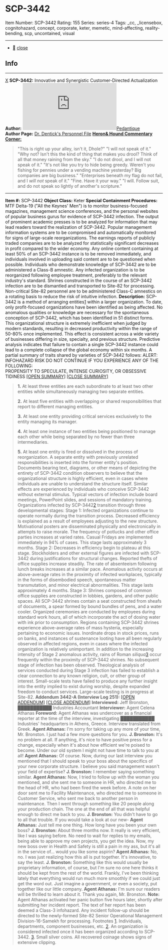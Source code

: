 # SCP-3442
Item Number: SCP-3442
Rating: 155
Series: series-4
Tags: _cc, _licensebox, cognitohazard, concept, corporate, keter, memetic, mind-affecting, reality-bending, scp, uncontained, visual

---

  * [](javascript:;)
[close](javascript:;)
## Info
* * *
[X](javascript:;)
**SCP-3442:** Innovative and Synergistic Customer-Directed Actualization  
**Author:** [![Pedantique](https://www.wikidot.com/avatar.php?userid=3118444&amp;size=small&amp;timestamp=1734451351)](http://www.wikidot.com/user:info/pedantique)[Pedantique](http://www.wikidot.com/user:info/pedantique)  
**Author Page:** [Dr. Dentick's Personnel File](http://www.scp-wiki.net/pedantique-personnel-file)
**[Heron& Hound Commentary Corner:](http://www.scp-wiki.net/maim-the-sky-slay-the-sun-hub)**
> "This is right up your alley, isn't it, Dhole?"
> "I will not speak of it."
> "Why not? Isn't this the kind of thing that makes you drool? Think of all that money raining from the sky."
> "I do not drool, and I will not speak of it."
> "It's not like you try to hide being greedy. Weren't you fishing for pennies under a vending machine yesterday? Big companies are big business."
> "Enterprises beneath my flag do not fail, and I _will not_ speak of it."
> "Fine. Have it your way."
> "I will. Follow suit, and do not speak so lightly of another's scripture."
* * *

**Item #:** SCP-3442
**Object Class:** Keter
**Special Containment Procedures:** MTF Delta-19 ("All the Keynes' Men") is to monitor business-focused magazines, management science conferences, and the personal websites of popular business gurus for evidence of SCP-3442 infection. The output of prominent academic presses is to be analyzed for information that may lead readers toward the realization of SCP-3442.
Popular management information systems are to be compromised and automatically monitored for signs of large-scale reorganizations. The earnings reports of publicly traded companies are to be analyzed for statistically significant decreases in profit compared to the wider economy. Any online content containing at least 50% of an SCP-3442 instance is to be removed immediately, and individuals involved in uploading said content are to be questioned when possible.
Individuals who demonstrate knowledge of SCP-3442 are to be administered a Class-B amnestic. Any infected organization is to be reorganized following employee treatment, preferably to the relevant industry's standard. Shrines constructed in the course of an SCP-3442 infection are to be dismantled and transported to Site-82 for processing. Non-critical Site-82 personnel are to be administered Class-C amnestics on a rotating basis to reduce the risk of intuitive infection.
**Description:** SCP-3442 is a method of arranging entities[1](javascript:;) within a larger organization. To date, only profit-focused organizations have been identified as being affected. No anomalous qualities or knowledge are necessary for the spontaneous conception of SCP-3442, which has been identified in 51 distinct forms. This organizational structure is extremely inefficient when judged by modern standards, resulting in decreased productivity within the range of 50-80% once implemented. This effect is consistent across a wide variety of businesses differing in size, specialty, and previous structure. Predictive analysis indicates that failure to contain a single SCP-3442 instance could lead to a complete collapse of the global economy within six months. A partial summary of traits shared by varieties of SCP-3442 follows:
ALERT: INFOHAZARD RISK
DO NOT CONTINUE IF YOU EXPERIENCE ANY OF THE FOLLOWING:  
PROPENSITY TO SPECULATE, INTENSE CURIOSITY, OR OBSESSIVE TIDINESS
[[OPEN SUMMARY]](javascript:;)
[[CLOSE SUMMARY]](javascript:;)
> **1.** At least three entities are each subordinate to at least two other entities while simultaneously managing two separate entities.  
>    
>  **2.** At least five entities with overlapping or shared responsibilities that report to different managing entities.  
>    
>  **3.** At least one entity providing critical services exclusively to the entity managing its manager.  
>    
>  **4.** At least one instance of two entities being positioned to manage each other while being separated by no fewer than three intermediaries.  
>    
>  **5.** At least one entity is fired or dissolved in the process of reorganization. A separate entity with previously unrelated responsibilities is inserted into the former entity's position.
Documents bearing text, diagrams, or other means of depicting the entirety of SCP-3442 condition observers to believe that the organizational structure is highly efficient, even in cases where individuals are unable to understand the structure itself. Similar effects are experienced by individuals who conceive SCP-3442 without external stimulus. Typical vectors of infection include board meetings, PowerPoint slides, and sessions of mandatory training.
Organizations infected by SCP-3442[2](javascript:;) transition through three developmental stages:
Stage 1: Infected organizations continue to operate normally during the transition process. Decreased efficiency is explained as a result of employees adjusting to the new structure. Motivational posters are disseminated physically and electronically in attempts to raise morale. The frequency of potlucks and other office parties increases at varied rates. Casual Fridays are implemented immediately in 94% of cases. This stage lasts approximately 3 months.
Stage 2: Decreases in efficiency begin to plateau at this stage. Stockholders and other external figures are infected with SCP-3442 during justifications for structural changes. Reported thefts of office supplies increase steadily. The rate of absenteeism following lunch breaks increases at a similar pace. Anomalous activity occurs at above-average rates in the proximity of infected workplaces, typically in the forms of disembodied speech, spontaneous matter transmutation, and minor electrical abnormalities. This stage lasts approximately 4 months.
Stage 3: Shrines composed of common office supplies are constructed in lobbies, gardens, and other public spaces. All SCP-3442 shrines contain a seat constructed from sheafs of documents, a spear formed by bound bundles of pens, and a water cooler. Organized ceremonies are conducted by employees during standard work hours, all of which incorporate the act of dosing water with ink prior to consumption. Regions containing SCP-3442 shrines experience above-average rates of mass hysteria, especially pertaining to economic issues. Inordinate drops in stock prices, runs on banks, and instances of sustenance looting have all been regularly observed in affected regions, even in cases where the infected organization is relatively unimportant. In addition to the increasing intensity of Stage 2 anomalous activity, rains of Roman _siliqua_[3](javascript:;) occur frequently within the proximity of SCP-3442 shrines. No subsequent stage of infection has been observed.
Theological analysis of services conducted during Stage 3 infection has failed to establish a clear connection to any known religion, cult, or other group of interest. Small-scale tests have failed to produce any further insight into the entity implied to exist during worship, despite expanded freedom to conduct services. Large-scale testing is in progress at Site-82.
**Addendum 3442-A (Interview Log 251):**
[[OPEN ADDENDUM]](javascript:;)
[[CLOSE ADDENDUM]](javascript:;)
**Interviewed:** Jeff Bronston, ███████████ Industries Accountant
**Interviewer:** Agent Celena Athanas
**Foreword:** Agent Athanas was undercover as a financial reporter at the time of the interview, investigating ███████████ Industries' headquarters in Athens, Greece. Interview translated from Greek.
> **Agent Athanas:** I'm sorry for taking up any more of your time, Mr. Bronston. I just had a few more questions for you.
> **J. Bronston:** It's no problem at all. If anything, it's nice to have positive press for a change, especially when it's about how efficient we're poised to become. Under our old system I might not have time to talk to you at all!
> **Agent Athanas:** Of course. Now, during our last interview you mentioned that I should speak to your boss about the specifics of your new corporate structure. I believe you said management wasn't your field of expertise?
> **J. Bronston:** I remember saying something similar.
> **Agent Athanas:** Now, I tried to follow up with the woman you mentioned, and she sent me to someone in HR, who directed me to the head of HR, who had been fired the week before. A note on her door sent me to Facility Maintenance, who directed me to someone in Customer Service, who sent me back to another person in maintenance. Then I went through something like 20 people along your production chain. The one at the end of all that was helpful enough to direct me back to you.
> **J. Bronston:** You didn't have to go to all that trouble. If you would take a look at our new-
> **Agent Athanas:** Just tell me one thing. How long have you been your own boss?
> **J. Bronston:** About three months now. It really is very efficient, like I was saying before. No need to wait for replies to my emails, being able to approve my own projects, you get the idea. Now, my new boss over in Health and Safety is still a pain in my ass, but it's all in the service of… would you like some aspirin?
> **Agent Athanas:** No, no. I was just realizing how this all is put together. It's innovative, to say the least.
> **J. Bronston:** Something like this would usually be proprietary information, of course, but I'm sure no one here thinks it should be kept from the rest of the world. Frankly, I've been thinking lately that everything would run much more smoothly if we could just get the word out. Just imagine a government, or even a society, put together like our little company.
> **Agent Athanas:** I'm sure our readers will be thrilled to learn about it. Thank you again, Mr. Bronston.
**Note:** Agent Athanas activated her panic button five hours later, shortly after submitting her incident report. The text of her report has been deemed a Class-3 infohazard. Any incident follow-up should be directed to the newly-formed Site-82 Senior Operational Management Division-16-Samekh for processing.
Footnotes
[1](javascript:;). Individuals, departments, component businesses, etc.
[2](javascript:;). An organization is considered infected once it has been organized according to SCP-3442.
[3](javascript:;). Small silver coins. All recovered coinage shows signs of extensive clipping.